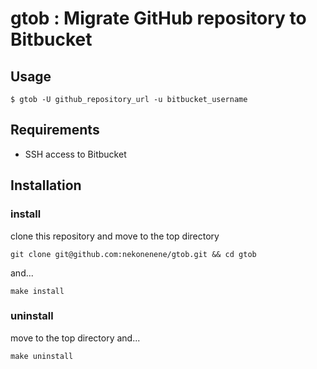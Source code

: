 # gtob : Migrate GitHub repository to Bitbucket

## Usage

```
$ gtob -U github_repository_url -u bitbucket_username
```


## Requirements

* SSH access to Bitbucket


## Installation

### install

clone this repository and move to the top directory

```
git clone git@github.com:nekonenene/gtob.git && cd gtob
```

and...

```
make install
```

### uninstall

move to the top directory and...

```
make uninstall
```
